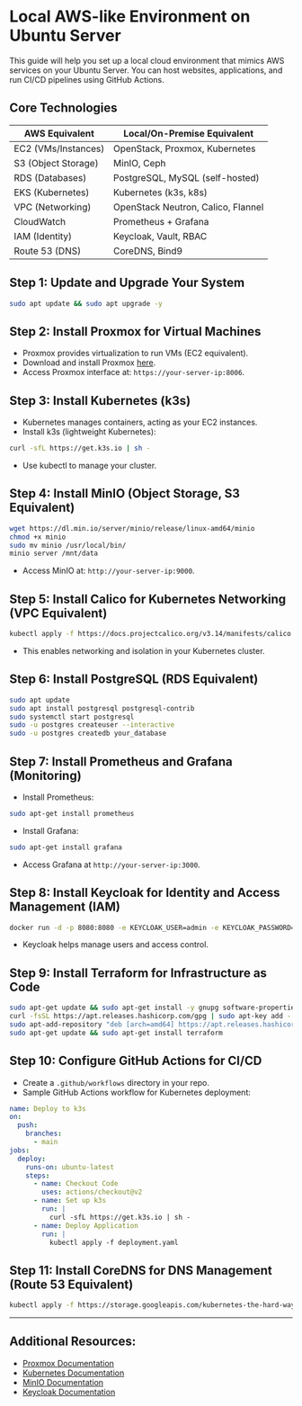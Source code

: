 
# Local AWS-like Environment on Ubuntu Server

This guide will help you set up a local cloud environment that mimics AWS services on your Ubuntu Server. You can host websites, applications, and run CI/CD pipelines using GitHub Actions.

## Core Technologies
| AWS Equivalent      | Local/On-Premise Equivalent        |
|---------------------|-----------------------------------|
| EC2 (VMs/Instances) | OpenStack, Proxmox, Kubernetes    |
| S3 (Object Storage) | MinIO, Ceph                       |
| RDS (Databases)     | PostgreSQL, MySQL (self-hosted)   |
| EKS (Kubernetes)    | Kubernetes (k3s, k8s)            |
| VPC (Networking)    | OpenStack Neutron, Calico, Flannel|
| CloudWatch          | Prometheus + Grafana              |
| IAM (Identity)      | Keycloak, Vault, RBAC             |
| Route 53 (DNS)      | CoreDNS, Bind9                   |

## Step 1: Update and Upgrade Your System
```bash
sudo apt update && sudo apt upgrade -y
```

## Step 2: Install Proxmox for Virtual Machines
- Proxmox provides virtualization to run VMs (EC2 equivalent).
- Download and install Proxmox [here](https://www.proxmox.com/en/downloads).
- Access Proxmox interface at: `https://your-server-ip:8006`.

## Step 3: Install Kubernetes (k3s)
- Kubernetes manages containers, acting as your EC2 instances.
- Install k3s (lightweight Kubernetes):
```bash
curl -sfL https://get.k3s.io | sh -
```
- Use kubectl to manage your cluster.

## Step 4: Install MinIO (Object Storage, S3 Equivalent)
```bash
wget https://dl.min.io/server/minio/release/linux-amd64/minio
chmod +x minio
sudo mv minio /usr/local/bin/
minio server /mnt/data
```
- Access MinIO at: `http://your-server-ip:9000`.

## Step 5: Install Calico for Kubernetes Networking (VPC Equivalent)
```bash
kubectl apply -f https://docs.projectcalico.org/v3.14/manifests/calico.yaml
```
- This enables networking and isolation in your Kubernetes cluster.

## Step 6: Install PostgreSQL (RDS Equivalent)
```bash
sudo apt update
sudo apt install postgresql postgresql-contrib
sudo systemctl start postgresql
sudo -u postgres createuser --interactive
sudo -u postgres createdb your_database
```

## Step 7: Install Prometheus and Grafana (Monitoring)
- Install Prometheus:
```bash
sudo apt-get install prometheus
```
- Install Grafana:
```bash
sudo apt-get install grafana
```
- Access Grafana at `http://your-server-ip:3000`.

## Step 8: Install Keycloak for Identity and Access Management (IAM)
```bash
docker run -d -p 8080:8080 -e KEYCLOAK_USER=admin -e KEYCLOAK_PASSWORD=admin jboss/keycloak
```
- Keycloak helps manage users and access control.

## Step 9: Install Terraform for Infrastructure as Code
```bash
sudo apt-get update && sudo apt-get install -y gnupg software-properties-common curl
curl -fsSL https://apt.releases.hashicorp.com/gpg | sudo apt-key add -
sudo apt-add-repository "deb [arch=amd64] https://apt.releases.hashicorp.com $(lsb_release -cs) main"
sudo apt-get update && sudo apt-get install terraform
```

## Step 10: Configure GitHub Actions for CI/CD
- Create a `.github/workflows` directory in your repo.
- Sample GitHub Actions workflow for Kubernetes deployment:
```yaml
name: Deploy to k3s
on:
  push:
    branches:
      - main
jobs:
  deploy:
    runs-on: ubuntu-latest
    steps:
      - name: Checkout Code
        uses: actions/checkout@v2
      - name: Set up k3s
        run: |
          curl -sfL https://get.k3s.io | sh -
      - name: Deploy Application
        run: |
          kubectl apply -f deployment.yaml
```

## Step 11: Install CoreDNS for DNS Management (Route 53 Equivalent)
```bash
kubectl apply -f https://storage.googleapis.com/kubernetes-the-hard-way/coredns.yaml
```

---
## Additional Resources:
- [Proxmox Documentation](https://www.proxmox.com/en/documentation)
- [Kubernetes Documentation](https://kubernetes.io/docs/)
- [MinIO Documentation](https://min.io/docs/minio/linux/index.html)
- [Keycloak Documentation](https://www.keycloak.org/documentation)
